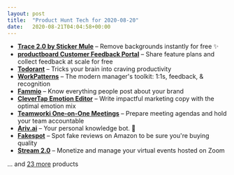 ```yaml
---
layout: post
title:  "Product Hunt Tech for 2020-08-20"
date:   2020-08-21T04:04:58+00:00
---
```


* **[Trace 2.0 by Sticker Mule](https://www.producthunt.com/posts/trace-2-0-by-sticker-mule?utm_campaign=producthunt-api&utm_medium=api-v2&utm_source=Application%3A+Daily+Digest+RSS+v2+%28ID%3A+29748%29)** – Remove backgrounds instantly for free ✨
* **[productboard Customer Feedback Portal](https://www.producthunt.com/posts/productboard-customer-feedback-portal?utm_campaign=producthunt-api&utm_medium=api-v2&utm_source=Application%3A+Daily+Digest+RSS+v2+%28ID%3A+29748%29)** – Share feature plans and collect feedback at scale for free
* **[Todorant](https://www.producthunt.com/posts/todorant?utm_campaign=producthunt-api&utm_medium=api-v2&utm_source=Application%3A+Daily+Digest+RSS+v2+%28ID%3A+29748%29)** – Tricks your brain into craving productivity
* **[WorkPatterns](https://www.producthunt.com/posts/workpatterns-2?utm_campaign=producthunt-api&utm_medium=api-v2&utm_source=Application%3A+Daily+Digest+RSS+v2+%28ID%3A+29748%29)** – The modern manager's toolkit: 1:1s, feedback, & recognition
* **[Fammio](https://www.producthunt.com/posts/fammio?utm_campaign=producthunt-api&utm_medium=api-v2&utm_source=Application%3A+Daily+Digest+RSS+v2+%28ID%3A+29748%29)** – Know everything people post about your brand
* **[CleverTap Emotion Editor](https://www.producthunt.com/posts/clevertap-emotion-editor?utm_campaign=producthunt-api&utm_medium=api-v2&utm_source=Application%3A+Daily+Digest+RSS+v2+%28ID%3A+29748%29)** – Write impactful marketing copy with the optimal emotion mix
* **[Teamworki One-on-One Meetings](https://www.producthunt.com/posts/teamworki-one-on-one-meetings?utm_campaign=producthunt-api&utm_medium=api-v2&utm_source=Application%3A+Daily+Digest+RSS+v2+%28ID%3A+29748%29)** – Prepare meeting agendas and hold your team accountable
* **[Ariv.ai](https://www.producthunt.com/posts/ariv-ai?utm_campaign=producthunt-api&utm_medium=api-v2&utm_source=Application%3A+Daily+Digest+RSS+v2+%28ID%3A+29748%29)** – Your personal knowledge bot.  🤖
* **[Fakespot](https://www.producthunt.com/posts/fakespot-3?utm_campaign=producthunt-api&utm_medium=api-v2&utm_source=Application%3A+Daily+Digest+RSS+v2+%28ID%3A+29748%29)** – Spot fake reviews on Amazon to be sure you're buying quality
* **[Stream 2.0](https://www.producthunt.com/posts/stream-2-0-2?utm_campaign=producthunt-api&utm_medium=api-v2&utm_source=Application%3A+Daily+Digest+RSS+v2+%28ID%3A+29748%29)** – Monetize and manage your virtual events hosted on Zoom

… and [23 more](https://www.producthunt.com/tech) products